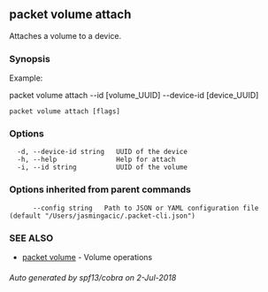 ## packet volume attach

Attaches a volume to a device.

### Synopsis

Example:

packet volume attach --id [volume_UUID] --device-id [device_UUID]

	

```
packet volume attach [flags]
```

### Options

```
  -d, --device-id string   UUID of the device
  -h, --help               Help for attach
  -i, --id string          UUID of the volume
```

### Options inherited from parent commands

```
      --config string   Path to JSON or YAML configuration file (default "/Users/jasmingacic/.packet-cli.json")
```

### SEE ALSO

* [packet volume](packet_volume.md)	 - Volume operations

###### Auto generated by spf13/cobra on 2-Jul-2018
